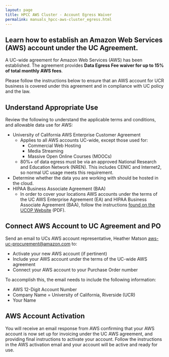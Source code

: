 ```yaml
---
layout: page
title: HPCC AWS Cluster - Account Egress Waiver
permalink: manuals_hpcc-aws-cluster_egress.html
---
```


## Learn how to establish an Amazon Web Services (AWS) account under the UC Agreement.

A UC-wide agreement for Amazon Web Services (AWS) has been established. The agreement provides **Data Egress Fee waiver for up to 15% of total monthly AWS fees**.

Please follow the instructions below to ensure that an AWS account for UCR business is covered under this agreement and in compliance with UC policy and the law.

## Understand Appropriate Use

Review the following to understand the applicable terms and conditions, and allowable data use for AWS:

* University of California AWS Enterprise Customer Agreement
  * Applies to all AWS accounts UC-wide, except those used for:
    * Commercial Web Hosting
    * Media Streaming
    * Massive Open Online Courses (MOOCs)
  * 80%+ of data egress must be via an approved National Research and Education Network (NREN).  This includes CENIC and Internet2, so normal UC usage meets this requirement.
* Determine whether the data you are working with should be hosted in the cloud.
* HIPAA Business Associate Agreement (BAA)
  * In order to cover your locations AWS accounts under the terms of the UC AWS Enterprise Agreement (EA) and HIPAA Business Associate Agreement (BAA), follow the instructions [found on the UCOP Website](http://www.ucop.edu/cloud-services-contracts/_files/UC-BAA-final-draft_v2.0-final.pdf") (PDF).

## Connect AWS Account to UC Agreement and PO

Send an email to UCs AWS account representative, Heather Matson <aws-uc-procurement@amazon.com> to:

* Activate your new AWS account (if pertinent)
* Include your AWS account under the terms of the UC-wide AWS agreement
* Connect your AWS account to your Purchase Order number

To accomplish this, the email needs to include the following information:

* AWS 12-Digit Account Number
* Company Name = University of California, Riverside (UCR)
* Your Name

## AWS Account Activation

You will receive an email response from AWS confirming that your AWS account is now set up for invoicing under the UC AWS agreement, and providing final instructions to activate your account. Follow the instructions in the AWS activation email and your account will be active and ready for use.


